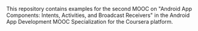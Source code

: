 This repository contains examples for the second MOOC on "Android App
Components: Intents, Activities, and Broadcast Receivers" in the
Android App Development MOOC Specialization for the Coursera platform.
